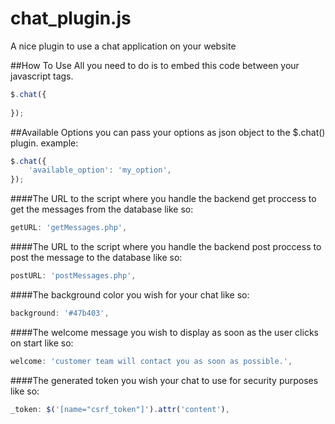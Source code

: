 # chat_plugin.js
A nice plugin to use a chat application on your website

##How To Use
All you need to do is to embed this code between your javascript tags.
```javascript
$.chat({
	
});
```

##Available Options
you can pass your options as json object to the $.chat() plugin.
example:
```javascript
$.chat({
	'available_option': 'my_option',
});
```

####The URL to the script where you handle the backend get proccess to get the messages from  the database like so:
```javascript
getURL: 'getMessages.php',
```

####The URL to the script where you handle the backend post proccess to post the message to the database like so:
```javascript
postURL: 'postMessages.php',
```

####The background color you wish for your chat like so:
```javascript
background: '#47b403',
```

####The welcome message you wish to display as soon as the user clicks on start like so:
```javascript
welcome: 'customer team will contact you as soon as possible.',
```

####The generated token you wish your chat to use for security purposes like so:
```javascript
_token: $('[name="csrf_token"]').attr('content'),
```
